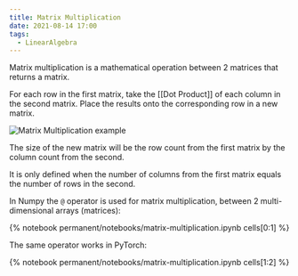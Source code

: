 ```yaml
---
title: Matrix Multiplication
date: 2021-08-14 17:00
tags: 
  - LinearAlgebra 
---
```


Matrix multiplication is a mathematical operation between 2 matrices that returns a matrix.

For each row in the first matrix, take the [[Dot Product]] of each column in the second matrix. Place the results onto the corresponding row in a new matrix.

![Matrix Multiplication example](/_media/matrix-multiplication.gif)

The size of the new matrix will be the row count from the first matrix by the column count from the second.

It is only defined when the number of columns from the first matrix equals the number of rows in the second.

In Numpy the `@` operator is used for matrix multiplication, between 2 multi-dimensional arrays (matrices):

{% notebook permanent/notebooks/matrix-multiplication.ipynb cells[0:1] %}

The same operator works in PyTorch:

{% notebook permanent/notebooks/matrix-multiplication.ipynb cells[1:2] %}